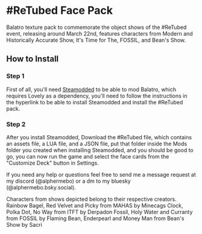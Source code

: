 # #ReTubed Face Pack
Balatro texture pack to commemorate the object shows of the #ReTubed event, releasing around March 22nd, features characters from Modern and Historically Accurate Show, It's Time for The, FOSSIL, and Bean's Show.

## How to Install
### Step 1
First of all, you'll need [Steamodded](https://github.com/Steamodded/smods/wiki) to be able to mod Balatro, which requires Lovely as a dependency, you'll need to follow the instructions in the hyperlink to be able to install Steamodded and install the #ReTubed pack.

### Step 2
After you install Steamodded, Download the #ReTubed file, which contains an assets file, a LUA file, and a JSON file, put that folder inside the Mods folder you created when installing Steamodded, and you should be good to go, you can now run the game and select the face cards from the "Customize Deck" button in Settings.

If you need any help or questions feel free to send me a message request at my discord (@alphermebo) or a dm to my bluesky (@alphermebo.bsky.social).

Characters from shows depicted belong to their respective creators.
Rainbow Bagel, Red Velvet and Picky from MAHAS by Minecags
Clock, Polka Dot, No Way from ITFT by Derpadon
Fossil, Holy Water and Curranty from FOSSIL by Flaming
Bean, Enderpearl and Money Man from Bean's Show by Sacri
